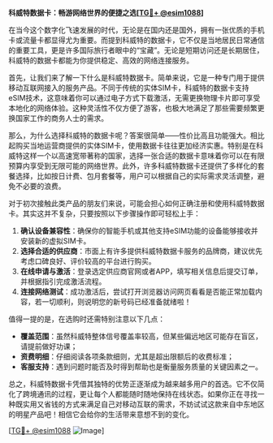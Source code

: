 **科威特数据卡：畅游网络世界的便捷之选[[TG💪+ @esim1088](https://t.me/s/esim1088)]**

在当今这个数字化飞速发展的时代，无论是在国内还是国外，拥有一张优质的手机卡或流量卡都显得尤为重要。而提到科威特的数据卡，它不仅是当地居民日常通信的重要工具，更是许多国际旅行者眼中的“宝藏”。无论是短期访问还是长期居住，科威特的数据卡都能为你提供稳定、高效的网络连接服务。

首先，让我们来了解一下什么是科威特数据卡。简单来说，它是一种专门用于提供移动互联网接入的服务产品。不同于传统的实体SIM卡，科威特的数据卡支持eSIM技术，这意味着你可以通过电子方式下载激活，无需更换物理卡片即可享受本地化的网络体验。这种灵活性不仅方便了游客，也极大地满足了那些需要频繁更换国家工作的商务人士的需求。

那么，为什么选择科威特的数据卡呢？答案很简单——性价比高且功能强大。相比起购买当地运营商提供的实体SIM卡，使用数据卡往往更加经济实惠。特别是在科威特这样一个以高速宽带著称的国家，选择一张合适的数据卡意味着你可以在有限预算内享受到无限可能的网络世界。此外，许多科威特数据卡还提供了多样化的套餐选择，比如按日计费、包月套餐等，用户可以根据自己的实际需求灵活调整，避免不必要的浪费。

对于初次接触此类产品的朋友们来说，可能会担心如何正确注册和使用科威特数据卡。其实这并不复杂，只要按照以下步骤操作即可轻松上手：

1. **确认设备兼容性**：确保你的智能手机或其他支持eSIM功能的设备能够接收并安装新的虚拟SIM卡。
2. **选择合适的供应商**：市面上有许多提供科威特数据卡服务的品牌商，建议优先考虑口碑良好、评价较高的平台进行购买。
3. **在线申请与激活**：登录选定供应商官网或者APP，填写相关信息后提交订单，并根据指引完成激活流程。
4. **连接网络测试**：成功激活后，尝试打开浏览器访问网页看看是否能正常加载内容，若一切顺利，则说明您的新号码已经准备就绪啦！

值得一提的是，在选购时还需特别注意以下几点：
- **覆盖范围**：虽然科威特整体信号覆盖率较高，但某些偏远地区可能存在盲区，请提前做好功课；
- **资费明细**：仔细阅读各项条款细则，尤其是超出限额后的收费标准；
- **客服支持**：遇到问题时能否及时得到帮助也是衡量服务质量的关键因素之一。

总之，科威特数据卡凭借其独特的优势正逐渐成为越来越多用户的首选。它不仅简化了跨境通讯的过程，更让每个人都能随时随地保持在线状态。如果你正在寻找一种既实用又省钱的方式来满足自己对移动互联的需求，不妨试试这款来自中东地区的明星产品吧！相信它会给你的生活带来意想不到的变化。

[[TG💪+ @esim1088](https://t.me/s/esim1088) ![Image](https://i.postimg.cc/4NQfJmqS/Snipaste-2025-05-13-00-14-12.png)]